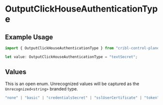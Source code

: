# OutputClickHouseAuthenticationType

## Example Usage

```typescript
import { OutputClickHouseAuthenticationType } from "cribl-control-plane/models";

let value: OutputClickHouseAuthenticationType = "textSecret";
```

## Values

This is an open enum. Unrecognized values will be captured as the `Unrecognized<string>` branded type.

```typescript
"none" | "basic" | "credentialsSecret" | "sslUserCertificate" | "token" | "textSecret" | "oauth" | Unrecognized<string>
```